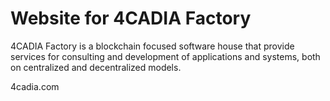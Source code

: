 # Website for 4CADIA Factory

4CADIA Factory is a blockchain focused software house that provide services for consulting and development of applications and systems, both on centralized and decentralized models.

4cadia.com
